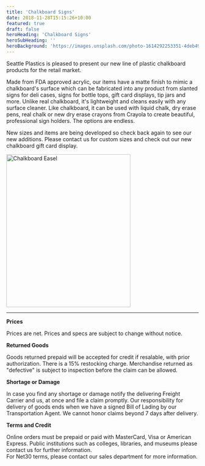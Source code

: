 ```yaml
---
title: 'Chalkboard Signs'
date: 2018-11-28T15:15:26+10:00
featured: true
draft: false
heroHeading: 'Chalkboard Signs'
heroSubHeading: ''
heroBackground: 'https://images.unsplash.com/photo-1614292253351-4deb4913c142?ixlib=rb-1.2.1&ixid=MnwxMjA3fDB8MHxwaG90by1wYWdlfHx8fGVufDB8fHx8&auto=format&fit=crop&w=1170&q=80'
---
```


Seattle Plastics is pleased to present our new line of plastic chalkboard products for the retail market.

Made from FDA approved acrylic, our items have a matte finish to mimic a chalkboard's surface which can be fabricated into any product from slanted signs for deli cases, signs for bottle tops, gift card displays, tip jars and more. Unlike real chalkboard, it's lightweight and cleans easily with any surface cleaner. Like chalkboard, it can be used with liquid chalk, dry erase pens, real chalk or new dry erase crayons from Crayola to create beautiful, professional sign holders. The options are endless.

New sizes and items are being developed so check back again to see our new additions. Please contact us for custom sizes and check out our new chalkboard gift card display.

<img src="/img/chalkboard_easels.jpg" alt="Chalkboard Easel" width="325" height="400"/>

---

**Prices**

Prices are net. Prices and specs are subject to change without notice.

**Returned Goods**

Goods returned prepaid will be accepted for credit if resalable, with prior authorization. There is a 15% restocking charge. Merchandise returned as "defective" is subject to inspection before the claim can be allowed.

**Shortage or Damage** 

In case you find any shortage or damage notify the delivering Freight Carrier and us, at once and file a claim promptly. Our responsibility for delivery of goods ends when we have a signed Bill of Lading by our Transportation Agent. We cannot honor claims beyond 7 days after delivery.

**Terms and Credit**

Online orders must be prepaid or paid with MasterCard, Visa or American Express. 
Public institutions such as colleges, libraries, and museums please contact us for further information.  
For Net30 terms, please contact our sales department for more information.


